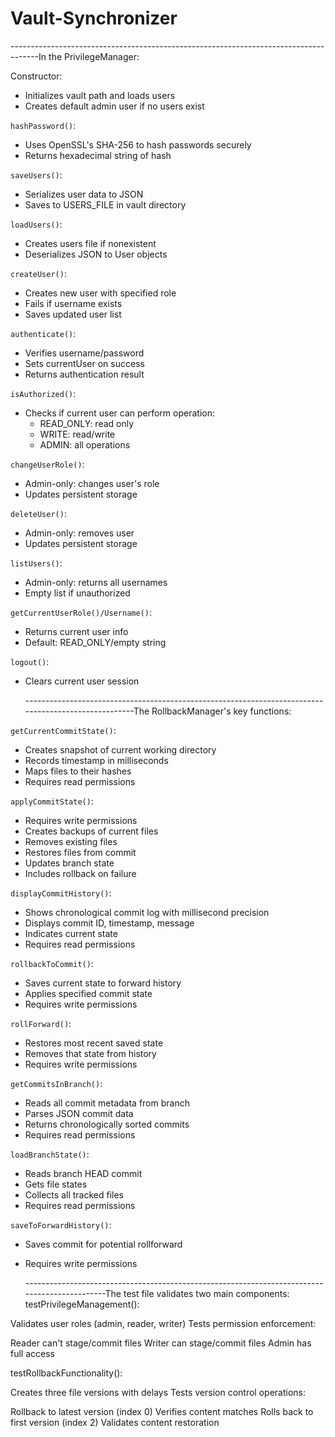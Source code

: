 # Vault-Synchronizer

-------------------------------------------------------------------------------------In the PrivilegeManager:

Constructor:
- Initializes vault path and loads users
- Creates default admin user if no users exist

`hashPassword()`:
- Uses OpenSSL's SHA-256 to hash passwords securely
- Returns hexadecimal string of hash

`saveUsers()`:
- Serializes user data to JSON
- Saves to USERS_FILE in vault directory

`loadUsers()`:
- Creates users file if nonexistent
- Deserializes JSON to User objects

`createUser()`:
- Creates new user with specified role
- Fails if username exists
- Saves updated user list

`authenticate()`:
- Verifies username/password
- Sets currentUser on success
- Returns authentication result

`isAuthorized()`:
- Checks if current user can perform operation:
  - READ_ONLY: read only
  - WRITE: read/write
  - ADMIN: all operations

`changeUserRole()`:
- Admin-only: changes user's role
- Updates persistent storage

`deleteUser()`:
- Admin-only: removes user
- Updates persistent storage

`listUsers()`:
- Admin-only: returns all usernames
- Empty list if unauthorized

`getCurrentUserRole()/Username()`:
- Returns current user info
- Default: READ_ONLY/empty string

`logout()`:
- Clears current user session

  -----------------------------------------------------------------------------------------------------The RollbackManager's key functions:

`getCurrentCommitState()`:
- Creates snapshot of current working directory
- Records timestamp in milliseconds
- Maps files to their hashes
- Requires read permissions

`applyCommitState()`:
- Requires write permissions 
- Creates backups of current files
- Removes existing files
- Restores files from commit
- Updates branch state
- Includes rollback on failure

`displayCommitHistory()`:
- Shows chronological commit log with millisecond precision
- Displays commit ID, timestamp, message
- Indicates current state
- Requires read permissions

`rollbackToCommit()`:
- Saves current state to forward history
- Applies specified commit state
- Requires write permissions

`rollForward()`:
- Restores most recent saved state
- Removes that state from history
- Requires write permissions

`getCommitsInBranch()`:
- Reads all commit metadata from branch
- Parses JSON commit data
- Returns chronologically sorted commits
- Requires read permissions

`loadBranchState()`:
- Reads branch HEAD commit
- Gets file states
- Collects all tracked files
- Requires read permissions

`saveToForwardHistory()`:
- Saves commit for potential rollforward
- Requires write permissions

  ----------------------------------------------------------------------------------------------The test file validates two main components:
testPrivilegeManagement():

Validates user roles (admin, reader, writer)
Tests permission enforcement:

Reader can't stage/commit files
Writer can stage/commit files
Admin has full access



testRollbackFunctionality():

Creates three file versions with delays
Tests version control operations:

Rollback to latest version (index 0)
Verifies content matches
Rolls back to first version (index 2)
Validates content restoration



